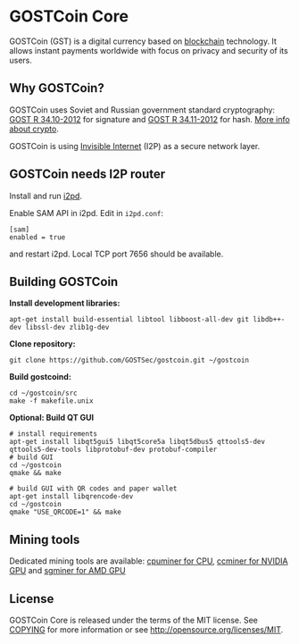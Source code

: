 GOSTCoin Core
=============

GOSTCoin (GST) is a digital currency based on [blockchain](https://en.wikipedia.org/wiki/Blockchain) technology.
It allows instant payments worldwide with focus on privacy and security of its users.

Why GOSTCoin?
-------------

GOSTCoin uses Soviet and Russian government standard cryptography: 
[GOST R 34.10-2012](https://tools.ietf.org/html/rfc7091) for signature and [GOST R 34.11-2012](https://tools.ietf.org/html/rfc6986) for hash. 
[More info about crypto](https://github.com/GOSTSec/gostcoin/wiki/Cryptography).

GOSTCoin is using [Invisible Internet](https://github.com/PurpleI2P/i2pd) (I2P) as a secure network layer.

GOSTCoin needs I2P router
-------------------------

Install and run [i2pd](https://github.com/PurpleI2P/i2pd).

Enable SAM API in i2pd. Edit in `i2pd.conf`:

    [sam]
    enabled = true

and restart i2pd. Local TCP port 7656 should be available.

Building GOSTCoin
-----------------

**Install development libraries:**

    apt-get install build-essential libtool libboost-all-dev git libdb++-dev libssl-dev zlib1g-dev

**Clone repository:**

    git clone https://github.com/GOSTSec/gostcoin.git ~/gostcoin

**Build gostcoind:**

    cd ~/gostcoin/src
    make -f makefile.unix

**Optional: Build QT GUI**

    # install requirements 
    apt-get install libqt5gui5 libqt5core5a libqt5dbus5 qttools5-dev qttools5-dev-tools libprotobuf-dev protobuf-compiler 
    # build GUI
    cd ~/gostcoin
    qmake && make
    
    # build GUI with QR codes and paper wallet
    apt-get install libqrencode-dev
    cd ~/gostcoin
    qmake "USE_QRCODE=1" && make

Mining tools
------------

Dedicated mining tools are available: [cpuminer for CPU](https://github.com/GOSTSec/cpuminer-x11-gost), [ccminer for NVIDIA GPU](https://github.com/GOSTSec/ccminer) and [sgminer for AMD GPU](https://github.com/GOSTSec/sgminer)  

License
-------

GOSTCoin Core is released under the terms of the MIT license. See [COPYING](COPYING) for more
information or see http://opensource.org/licenses/MIT.

